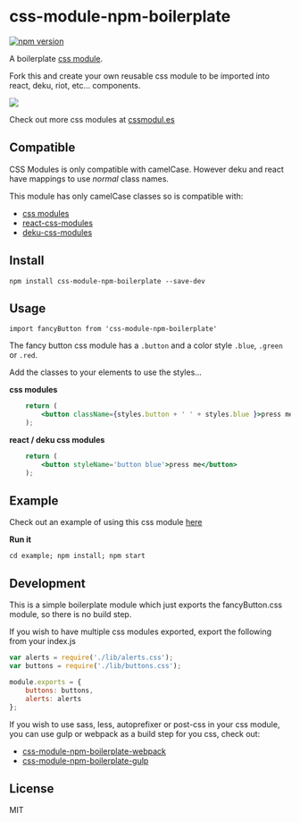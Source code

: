 # css-module-npm-boilerplate

[![npm version](https://badge.fury.io/js/css-module-npm-boilerplate.svg)](https://badge.fury.io/js/css-module-npm-boilerplate)

A boilerplate [css module](https://github.com/css-modules/css-modules).

Fork this and create your own reusable css module to be imported into react, deku, riot, etc... components.

![](https://raw.githubusercontent.com/StevenIseki/css-module-npm-boilerplate/master/screenshot.png)

Check out more css modules at [cssmodul.es](http://cssmodul.es)

## Compatible

CSS Modules is only compatible with camelCase. However deku and react have mappings to use *normal* class names.

This module has only camelCase classes so is compatible with:

- [css modules](https://github.com/css-modules/css-modules)
- [react-css-modules](https://github.com/gajus/react-css-modules)
- [deku-css-modules](https://github.com/StevenIseki/deku-css-modules)

## Install

`npm install css-module-npm-boilerplate --save-dev`

## Usage

`import fancyButton from 'css-module-npm-boilerplate'`

The fancy button css module has a `.button` and a color style `.blue`, `.green` or `.red`.

Add the classes to your elements to use the styles... 

**css modules**

```jsx
	return (
        <button className={styles.button + ' ' + styles.blue }>press me</button>
    );
```

**react / deku css modules**

```jsx
	return (
        <button styleName='button blue'>press me</button>
    );
```

## Example

Check out an example of using this css module [here](https://github.com/StevenIseki/css-module-npm-boilerplate/tree/master/example)

**Run it**

`cd example; npm install; npm start`

## Development

This is a simple boilerplate module which just exports the fancyButton.css module, so there is no build step. 

If you wish to have multiple css modules exported, export the following from your index.js

```js
var alerts = require('./lib/alerts.css'); 
var buttons = require('./lib/buttons.css'); 

module.exports = {
	buttons: buttons,
	alerts: alerts
};
```

If you wish to use sass, less, autoprefixer or post-css in your css module, you can use gulp or webpack as a build step for you css, check out:

- [css-module-npm-boilerplate-webpack](https://github.com/StevenIseki/css-module-npm-boilerplate-webpack)
- [css-module-npm-boilerplate-gulp](https://github.com/StevenIseki/css-module-npm-boilerplate-gulp)

## License

MIT
